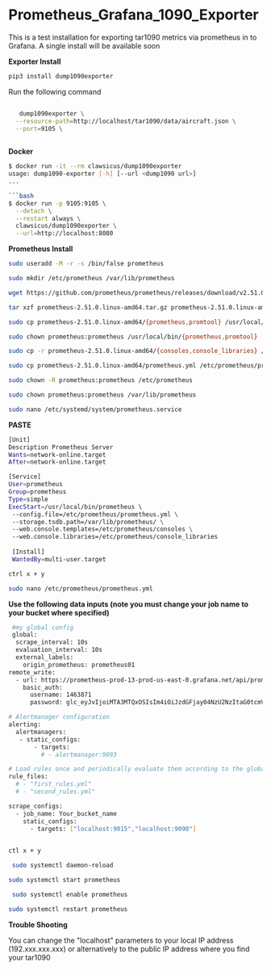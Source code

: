 # Prometheus_Grafana_1090_Exporter 

This is a test installation for exporting tar1090 metrics via prometheus in to Grafana. A single install will be available soon 

**Exporter Install** 

```bash
pip3 install dump1090exporter
```

Run the following command

```bash

   dump1090exporter \
  --resource-path=http://localhost/tar1090/data/aircraft.json \
  --port=9105 \
  
```

**Docker** 

```bash
$ docker run -it --rm clawsicus/dump1090exporter
usage: dump1090-exporter [-h] [--url <dump1090 url>]
...

```bash
$ docker run -p 9105:9105 \
  --detach \
  --restart always \
  clawsicus/dump1090exporter \
  --url=http://localhost:8080
```
  








**Prometheus Install**

```bash
sudo useradd -M -r -s /bin/false prometheus
```
```bash
sudo mkdir /etc/prometheus /var/lib/prometheus
```

```bash
wget https://github.com/prometheus/prometheus/releases/download/v2.51.0/prometheus-2.51.0.linux-amd64.tar.gz
```

```bash
tar xzf prometheus-2.51.0.linux-amd64.tar.gz prometheus-2.51.0.linux-amd64/
```

```bash
sudo cp prometheus-2.51.0.linux-amd64/{prometheus,promtool} /usr/local/bin/
```

```bash
sudo chown prometheus:prometheus /usr/local/bin/{prometheus,promtool}
```

```bash
sudo cp -r prometheus-2.51.0.linux-amd64/{consoles,console_libraries} /etc/prometheus/
``` 

```bash
sudo cp prometheus-2.51.0.linux-amd64/prometheus.yml /etc/prometheus/prometheus.yml
``` 

```bash
sudo chown -R prometheus:prometheus /etc/prometheus
```

```bash
sudo chown prometheus:prometheus /var/lib/prometheus
```

```bash
sudo nano /etc/systemd/system/prometheus.service  
```
**PASTE**

```bash
[Unit] 
Description Prometheus Server 
Wants=network-online.target 
After=network-online.target 

[Service] 
User=prometheus 
Group=prometheus
Type=simple
ExecStart=/usr/local/bin/prometheus \ 
 --config.file=/etc/prometheus/prometheus.yml \ 
 --storage.tsdb.path=/var/lib/prometheus/ \ 
 --web.console.templates=/etc/prometheus/consoles \ 
 --web.console.libraries=/etc/prometheus/console_libraries 
 
 [Install] 
 WantedBy=multi-user.target
```

 ```bash
 ctrl x + y
 ```

 ```bash
 sudo nano /etc/prometheus/prometheus.yml
```
 
 **Use the following data inputs (note you must change your job name to your bucket where specified)** 

```bash
 #my global config
 global:
  scrape_interval: 10s
  evaluation_interval: 10s
  external_labels:
    origin_prometheus: prometheus01
remote_write:
  - url: https://prometheus-prod-13-prod-us-east-0.grafana.net/api/prom/push
    basic_auth:
      username: 1463871
      password: glc_eyJvIjoiMTA3MTQxOSIsIm4iOiJzdGFjay04NzU2NzItaG0tcmVhZC1uZXdfZGVmbGkiLCJrIjoiQzd4dDFCNEtRN2o3QTJnSjZ1bTYxMEtKIiwibSI6eyJyIjoicHJvZC11cy1lYXN0LTAifX0=

# Alertmanager configuration
alerting:
  alertmanagers:
   - static_configs:
       - targets:
         # - alertmanager:9093

# Load rules once and periodically evaluate them according to the global 'evaluation_interval'.
rule_files:
  # - "first_rules.yml"
  # - "second_rules.yml"

scrape_configs:
  - job_name: Your_bucket_name
    static_configs:
      - targets: ["localhost:9015","localhost:9090"]
 
```

 ```bash     
 ctl x + y
```

```bash
 sudo systemctl daemon-reload
```

 ```bash
 sudo systemctl start prometheus
```

```bash
 sudo systemctl enable prometheus
```

```bash
sudo systemctl restart prometheus
 ```

**Trouble Shooting** 

You can change the "localhost" parameters to your local IP address (192.xxx.xxx.xxx) or alternatively to the public IP address where you find your tar1090
